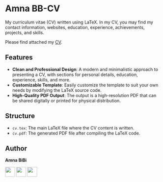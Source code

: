 # Amna BB-CV 

My curriculum vitae (CV) written using LaTeX. In my CV, you may find my contact information, websites, education, experience, achievements, projects, and skills.

Please find attached my [CV]().

## Features

- **Clean and Professional Design**: A modern and minimalistic approach to presenting a CV, with sections for personal details, education, experience, skills, and more.
- **Customizable Template**: Easily customize the template to suit your own needs by modifying the LaTeX source code.
- **High-Quality PDF Output**: The output is a high-resolution PDF that can be shared digitally or printed for physical distribution.

## Structure

- `cv.tex`: The main LaTeX file where the CV content is written.
- `cv.pdf`: The generated PDF file after compiling the LaTeX code.

## Author

 **Amna BiBi**
 
 <a href="https://www.linkedin.com/in/theamnabb/"><img src="https://img.icons8.com/fluency/2x/linkedin.png" width="32px" height="32px"></img></a> 
 <a href="mailto:theamnabb@gmail.com"><img src="https://img.icons8.com/?size=100&id=ho8QlOYvMuG3&format=png" width="32px" height="32px"></img></a>
 <a href="https://linktr.ee/theamnabb"><img src="https://img.icons8.com/?size=100&id=x03G5TG9OoEO&format=png" width="32px" height="32px"></img></a>

